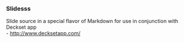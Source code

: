 ### Slidesss

Slide source in a special flavor of Markdown for use in conjunction with Deckset app   
	- http://www.decksetapp.com/
